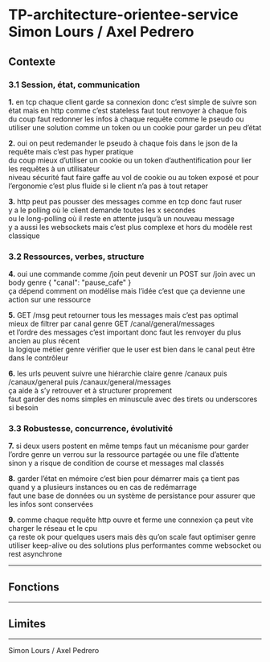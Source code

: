 # TP-architecture-orientee-service Simon Lours / Axel Pedrero

## Contexte

### 3.1 Session, état, communication

**1.** en tcp chaque client garde sa connexion donc c’est simple de suivre son état mais en http comme c’est stateless faut tout renvoyer à chaque fois  
du coup faut redonner les infos à chaque requête comme le pseudo ou utiliser une solution comme un token ou un cookie pour garder un peu d’état

**2.** oui on peut redemander le pseudo à chaque fois dans le json de la requête mais c’est pas hyper pratique  
du coup mieux d’utiliser un cookie ou un token d’authentification pour lier les requêtes à un utilisateur  
niveau sécurité faut faire gaffe au vol de cookie ou au token exposé et pour l’ergonomie c’est plus fluide si le client n’a pas à tout retaper

**3.** http peut pas pousser des messages comme en tcp donc faut ruser  
y a le polling où le client demande toutes les x secondes  
ou le long-polling où il reste en attente jusqu’à un nouveau message  
y a aussi les websockets mais c’est plus complexe et hors du modèle rest classique

### 3.2 Ressources, verbes, structure

**4.** oui une commande comme /join peut devenir un POST sur /join avec un body genre { "canal": "pause_cafe" }  
ça dépend comment on modélise mais l’idée c’est que ça devienne une action sur une ressource

**5.** GET /msg peut retourner tous les messages mais c’est pas optimal  
mieux de filtrer par canal genre GET /canal/general/messages  
et l’ordre des messages c’est important donc faut les renvoyer du plus ancien au plus récent  
la logique métier genre vérifier que le user est bien dans le canal peut être dans le contrôleur

**6.** les urls peuvent suivre une hiérarchie claire genre /canaux puis /canaux/general puis /canaux/general/messages  
ça aide à s’y retrouver et à structurer proprement  
faut garder des noms simples en minuscule avec des tirets ou underscores si besoin

### 3.3 Robustesse, concurrence, évolutivité

**7.** si deux users postent en même temps faut un mécanisme pour garder l’ordre genre un verrou sur la ressource partagée ou une file d’attente  
sinon y a risque de condition de course et messages mal classés

**8.** garder l’état en mémoire c’est bien pour démarrer mais ça tient pas quand y a plusieurs instances ou en cas de redémarrage  
faut une base de données ou un système de persistance pour assurer que les infos sont conservées

**9.** comme chaque requête http ouvre et ferme une connexion ça peut vite charger le réseau et le cpu  
ça reste ok pour quelques users mais dès qu’on scale faut optimiser genre utiliser keep-alive ou des solutions plus performantes comme websocket ou rest asynchrone


-------------------------------------------------

## Fonctions


-------------------------------------------------

## Limites




-------------------------------------------------


Simon Lours / Axel Pedrero
